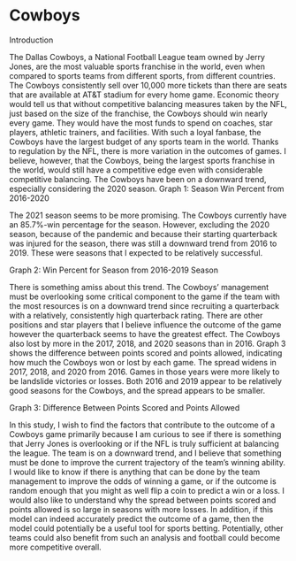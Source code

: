 # Cowboys

Introduction

The Dallas Cowboys, a National Football League team owned by Jerry Jones, are the most valuable sports franchise in the world, even when compared to sports teams from different sports, from different countries.  The Cowboys consistently sell over 10,000 more tickets than there are seats that are available at AT&T stadium for every home game.  Economic theory would tell us that without competitive balancing measures taken by the NFL, just based on the size of the franchise, the Cowboys should win nearly every game.  They would have the most funds to spend on coaches, star players, athletic trainers, and facilities.  With such a loyal fanbase, the Cowboys have the largest budget of any sports team in the world.  Thanks to regulation by the NFL, there is more variation in the outcomes of games. I believe, however, that the Cowboys, being the largest sports franchise in the world, would still have a competitive edge even with considerable competitive balancing.  The Cowboys have been on a downward trend, especially considering the 2020 season.
Graph 1: Season Win Percent from 2016-2020

The 2021 season seems to be more promising.  The Cowboys currently have an 85.7%-win percentage for the season.  However, excluding the 2020 season, because of the pandemic and because their starting quarterback was injured for the season, there was still a downward trend from 2016 to 2019.  These were seasons that I expected to be relatively successful.

Graph 2: Win Percent for Season from 2016-2019 Season

There is something amiss about this trend.  The Cowboys’ management must be overlooking some critical component to the game if the team with the most resources is on a downward trend since recruiting a quarterback with a relatively, consistently high quarterback rating.  There are other positions and star players that I believe influence the outcome of the game however the quarterback seems to have the greatest effect.  The Cowboys also lost by more in the 2017, 2018, and 2020 seasons than in 2016.  Graph 3 shows the difference between points scored and points allowed, indicating how much the Cowboys won or lost by each game.  The spread widens in 2017, 2018, and 2020 from 2016.  Games in those years were more likely to be landslide victories or losses.  Both 2016 and 2019 appear to be relatively good seasons for the Cowboys, and the spread appears to be smaller. 

Graph 3: Difference Between Points Scored and Points Allowed

In this study, I wish to find the factors that contribute to the outcome of a Cowboys game primarily because I am curious to see if there is something that Jerry Jones is overlooking or if the NFL is truly sufficient at balancing the league.  The team is on a downward trend, and I believe that something must be done to improve the current trajectory of the team’s winning ability.  I would like to know if there is anything that can be done by the team management to improve the odds of winning a game, or if the outcome is random enough that you might as well flip a coin to predict a win or a loss.  I would also like to understand why the spread between points scored and points allowed is so large in seasons with more losses.  In addition, if this model can indeed accurately predict the outcome of a game, then the model could potentially be a useful tool for sports betting.  Potentially, other teams could also benefit from such an analysis and football could become more competitive overall.
